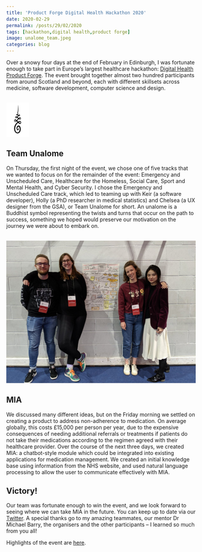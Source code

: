 ```yaml
---
title: 'Product Forge Digital Health Hackathon 2020'
date: 2020-02-29
permalink: /posts/29/02/2020
tags: [hackathon,digital health,product forge]
image: unalome_team.jpeg
categories: blog
---
```


Over a snowy four days at the end of February in Edinburgh, I was fortunate enough to take part in Europe’s largest healthcare hackathon: [Digital Health Product Forge](https://productforge.io/). The event brought together almost two hundred participants from around Scotland and beyond, each with different skillsets across medicine, software development, computer science and design. 

<br/><img src='/assets/img/unalome.jpg' height="90" width="60">

## Team Unalome 
On Thursday, the first night of the event, we chose one of five tracks that we wanted to focus on for the remainder of the event: Emergency and Unscheduled Care, Healthcare for the Homeless, Social Care, Sport and Mental Health, and Cyber Security. I chose the Emergency and Unscheduled Care track, which led to teaming up with Keir (a software developer), Holly (a PhD researcher in medical statistics) and Chelsea (a UX designer from the GSA), or Team Unalome for short. An unalome is a Buddhist symbol representing the twists and turns that occur on the path to success, something we hoped would preserve our motivation on the journey we were about to embark on. 

<br/><img src='/assets/img/team photo.jpeg'>

## MIA
We discussed many different ideas, but on the Friday morning we settled on creating a product to address non-adherence to medication. On average globally, this costs £15,000 per person per year, due to the expensive consequences of needing additional referrals or treatments if patients do not take their medications according to the regimen agreed with their healthcare provider. Over the course of the next three days, we created MIA: a chatbot-style module which could be integrated into existing applications for medication management. We created an initial knowledge base using information from the NHS website, and used natural language processing to allow the user to communicate effectively with MIA. 

## Victory!
Our team was fortunate enough to win the event, and we look forward to seeing where we can take MIA in the future. You can keep up to date via our [Twitter](https://twitter.com/Unalome_Ad). A special thanks go to my amazing teammates, our mentor Dr Michael Barry, the organisers and the other participants – I learned so much from you all! 

Highlights of the event are [here](https://www.youtube.com/watch?v=NQLDAANBRHg).
